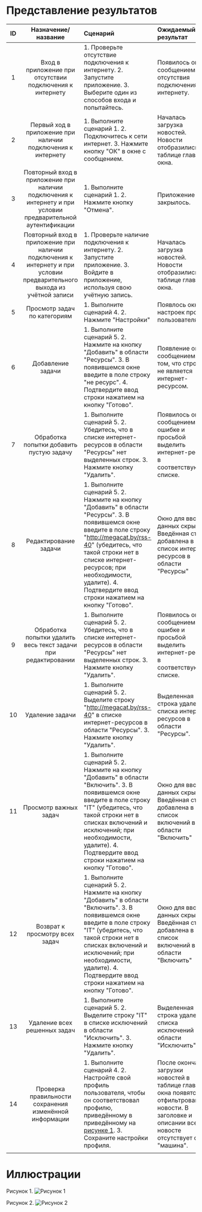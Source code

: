 # Представление результатов

| ID | Назначение/название | Сценарий | Ожидаемый результат | Фактический результат | Оценка |
|:---:|:---:|:---|:---|:---|:---|
| 1 | Вход в приложение при отсутствии подключения к интернету | 1. Проверьте отсутствие подключения к интернету. 2. Запустите приложение. 3. Выберите один из способов входа и попытайтесь. | Появилось окно с сообщением отсутствия подключения к интернету. |  |  |
| 2 | Первый ход в приложение при наличии подключения к интернету | 1. Выполните сценарий 1. 2. Подключитесь к сети интернет. 3. Нажмите кнопку "ОК" в окне с сообщением. | Началась загрузка новостей. Новости отобразились в таблице главного окна. |  |  |
| 3 | Повторный вход в приложение при наличии подключения к интернету и при условии предварительной аутентификации | 1. Выполните сценарий 1. 2. Нажмите кнопку "Отмена". | Приложение закрылось. |  |  |
| 4 | Повторный вход в приложение при наличии подключения к интернету и при условии предварительного выхода из учётной записи | 1. Проверьте наличие подключения к интернету. 2. Запустите приложение. 3. Войдите в приложение, используя свою учётную запись. | Началась загрузка новостей. Новости отобразились в таблице главного окна. |  |  |
| 5 | Просмотр задач по категориям | 1. Выполните сценарий 4. 2. Нажмите "Настройки" | Появлось окно настроек профиля пользователя. |  |  |
| 6 | Добавление задачи | 1. Выполните сценарий 5. 2. Нажмите на кнопку "Добавить" в области "Ресурсы". 3. В появившемся окне введите в поле строку "не ресурс". 4. Подтвердите ввод строки нажатием на кнопку "Готово". | Появление окна с сообщением о том, что строка не является интернет-ресурсом. |  |  |
| 7 | Обработка попытки добавить пустую задачу | 1. Выполните сценарий 5. 2. Убедитесь, что в списке интернет-ресурсов в области "Ресурсы" нет выделенных строк. 3. Нажмите кнопку "Удалить". | Появилось окно с сообщением об ошибке и просьбой выделить интернет-ресурс в соответствующем списке. |  |  |
| 8 | Редактирование задачи | 1. Выполните сценарий 5. 2. Нажмите на кнопку "Добавить" в области "Ресурсы". 3. В появившемся окне введите в поле строку "http://megacat.by/rss-40" (убедитесь, что такой строки нет в списке интернет-ресурсов; при необходимости, удалите). 4. Подтвердите ввод строки нажатием на кнопку "Готово". | Окно для ввода данных скрылось. Введённая строка добавлена в список интернер-ресурсов в области "Ресурсы" |  |  |
| 9 | Обработка попытки удалить весь текст задачи при редактировании | 1. Выполните сценарий 5. 2. Убедитесь, что в списке интернет-ресурсов в области "Ресурсы" нет выделенных строк. 3. Нажмите кнопку "Удалить". | Появилось окно с сообщением об ошибке и просьбой выделить интернет-ресурс в соответствующем списке. |  |  |
| 10 | Удаление задачи | 1. Выполните сценарий 5. 2. Выделите строку "http://megacat.by/rss-40" в списке интернет-ресурсов в области "Ресурсы". 3. Нажмите кнопку "Удалить". | Выделенная строка удалена из списка интернет-ресурсов в области "Ресурсы". |  |  |
| 11 | Просмотр важных задач | 1. Выполните сценарий 5. 2. Нажмите на кнопку "Добавить" в области "Включить". 3.  В появившемся окне введите в поле строку "IT" (убедитесь, что такой строки нет в списках включений и исключений; при необходимости, удалите). 4. Подтвердите ввод строки нажатием на кнопку "Готово". | Окно для ввода данных скрылось. Введённая строка добавлена в список включений в области "Включить"  |  |  |
| 12 | Возврат к просмотру всех задач | 1. Выполните сценарий 5. 2. Нажмите на кнопку "Добавить" в области "Включить". 3.  В появившемся окне введите в поле строку "IT" (убедитесь, что такой строки нет в списках включений и исключений; при необходимости, удалите). 4. Подтвердите ввод строки нажатием на кнопку "Готово". | Окно для ввода данных скрылось. Введённая строка добавлена в список включений в области "Включить"  |  |  |
| 13 | Удаление всех решенных задач | 1. Выполните сценарий 5. 2. Выделите строку "IT" в списке исключений в области "Исключить". 3. Нажмите кнопку "Удалить". | Выделенная строка удалена из списка исключений в области "Исключить". |  |  |  |
| 14 | Проверка правильности сохранения изменённой информации | 1. Выполните сценарий 4. 2. Настройте свой профиль пользователя, чтобы он соответствовал профилю, приведённому в приведённому на [рисунке 1](#1). 3. Сохраните настройки профиля. | После окончания загрузки новостей в таблице главного окна появятся отфильтрованые новости. В заголовке и описании всех новосте отсутствует слово "машина". |  |  |
|  |  |  |  |  |  |

# Иллюстрации

<a name="1"/>

Рисунок 1.
![Рисунок 1](../Images/Testing/1.PNG)

<a name="2"/>

Рисунок 2.
![Рисунок 2](../Images/Testing/2.PNG)

